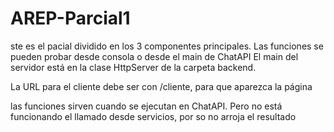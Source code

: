 # AREP-Parcial1


ste es el pacial dividido en los 3 componentes principales. Las funciones se pueden probar desde consola o desde el main de ChatAPI
El main del servidor está en la clase HttpServer de la carpeta backend.

La URL para el cliente debe ser con /cliente, para que aparezca la página

las funciones sirven cuando se ejecutan en ChatAPI. Pero no está funcionando el llamado desde servicios, por so no arroja el resultado
